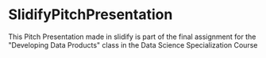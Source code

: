 # SlidifyPitchPresentation
This Pitch Presentation made in slidify is part of the final assignment for the "Developing Data Products" class in the Data Science Specialization Course
